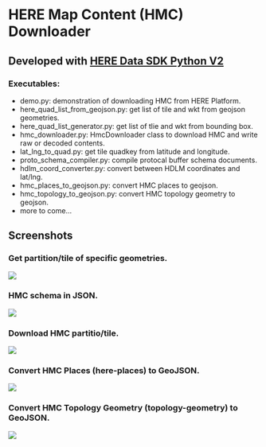 # HERE Map Content (HMC) Downloader
## Developed with [HERE Data SDK Python V2](https://www.here.com/docs/bundle/data-sdk-for-python-developer-guide-v2/page/README.html)

### Executables:
* demo.py: demonstration of downloading HMC from HERE Platform.
* here_quad_list_from_geojson.py: get list of tile and wkt from geojson geometries.
* here_quad_list_generator.py: get list of tlie and wkt from bounding box.
* hmc_downloader.py: HmcDownloader class to download HMC and write raw or decoded contents.
* lat_lng_to_quad.py: get tile quadkey from latitude and longitude.
* proto_schema_compiler.py: compile protocal buffer schema documents.
* hdlm_coord_converter.py: convert between HDLM coordinates and lat/lng.
* hmc_places_to_geojson.py: convert HMC places to geojson.
* hmc_topology_to_geojson.py: convert HMC topology geometry to geojson.
* more to come...

## Screenshots

### Get partition/tile of specific geometries.
![](https://i.imgur.com/dtDWMHl.png)

### HMC schema in JSON.
![](https://i.imgur.com/zolDmWJ.png)

### Download HMC partitio/tile.
![](https://i.imgur.com/PRP23vk.png)

### Convert HMC Places (here-places) to GeoJSON.
![](https://i.imgur.com/vPvITdB.png)

### Convert HMC Topology Geometry (topology-geometry) to GeoJSON.
![](https://i.imgur.com/7EFdYm6.jpeg)